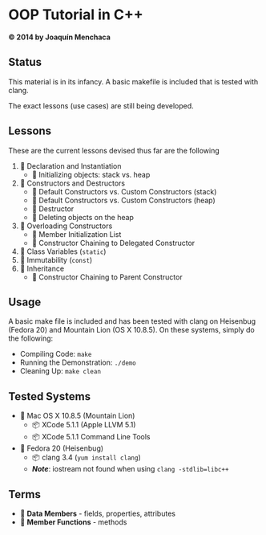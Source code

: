# OOP Tutorial in C++
**© 2014 by Joaquín Menchaca**

## Status

This material is in its infancy. A basic makefile is included that is tested with clang.

The exact lessons (use cases) are still being developed.

## Lessons

These are the current lessons devised thus far are the following

 1. :green_book: Declaration and Instantiation
    * :page_facing_up: Initializing objects: stack vs. heap
 2. :green_book: Constructors and Destructors
    * :page_facing_up: Default Constructors vs. Custom Constructors (stack)
    * :page_facing_up: Default Constructors vs. Custom Constructors (heap)
    * :page_facing_up: Destructor
    * :page_facing_up: Deleting objects on the heap
 3. :green_book: Overloading Constructors
    * :page_facing_up: Member Initialization List
    * :page_facing_up: Constructor Chaining to Delegated Constructor
 4. :green_book: Class Variables (```static```)
 5. :green_book: Immutability (```const```)
 6. :green_book: Inheritance
    * :page_facing_up: Constructor Chaining to Parent Constructor

## Usage

A basic make file is included and has been tested with clang on Heisenbug (Fedora 20) and Mountain Lion (OS X 10.8.5).  On these systems, simply do the following:

* Compiling Code: ```make```
* Running the Demonstration: ```./demo```
* Cleaning Up: ```make clean```

## Tested Systems

* :dvd: Mac OS X 10.8.5 (Mountain Lion)
  * :package:  XCode 5.1.1 (Apple LLVM 5.1)
  * :package:  XCode 5.1.1 Command Line Tools
* :dvd: Fedora 20 (Heisenbug)
  * :package: clang 3.4 (`yum install clang`)
  * ***Note***: iostream not found when using ```clang -stdlib=libc++```  

## Terms

* :book: **Data Members** - fields, properties, attributes
* :book: **Member Functions** - methods
